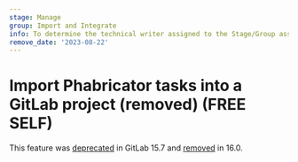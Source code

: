 ```yaml
---
stage: Manage
group: Import and Integrate
info: To determine the technical writer assigned to the Stage/Group associated with this page, see https://about.gitlab.com/handbook/product/ux/technical-writing/#assignments
remove_date: '2023-08-22'
---
```


# Import Phabricator tasks into a GitLab project (removed) **(FREE SELF)**

This feature was [deprecated](https://gitlab.com/gitlab-org/gitlab/-/merge_requests/106369) in GitLab 15.7
and [removed](https://gitlab.com/gitlab-org/gitlab/-/merge_requests/117649) in 16.0.
